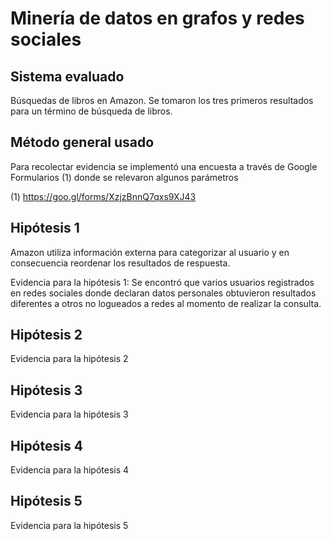 # Minería de datos en grafos y redes sociales

## Sistema evaluado
Búsquedas de libros en Amazon. Se tomaron los tres primeros resultados para un término de búsqueda de libros.


## Método general usado
Para recolectar evidencia se implementó una encuesta a través de Google Formularios (1) donde se relevaron algunos parámetros

(1) https://goo.gl/forms/XzjzBnnQ7qxs9XJ43

## Hipótesis 1
Amazon utiliza información externa para categorizar al usuario y en consecuencia reordenar los resultados de respuesta.

Evidencia para la hipótesis 1: Se encontró que varios usuarios registrados en redes sociales donde declaran datos personales obtuvieron resultados diferentes a otros no logueados a redes al momento de realizar la consulta.


## Hipótesis 2


Evidencia para la hipótesis 2

## Hipótesis 3


Evidencia para la hipótesis 3

## Hipótesis 4


Evidencia para la hipótesis 4

## Hipótesis 5

Evidencia para la hipótesis 5
